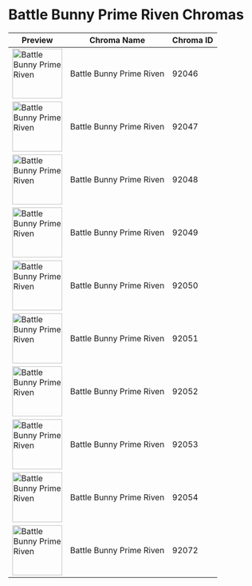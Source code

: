 # Battle Bunny Prime Riven Chromas

| Preview | Chroma Name | Chroma ID |
|---|---|---|
| <img src='https://raw.communitydragon.org/latest/plugins/rcp-be-lol-game-data/global/default/v1/champion-chroma-images/92/92046.png' alt='Battle Bunny Prime Riven' width='100'> | Battle Bunny Prime Riven | 92046 |
| <img src='https://raw.communitydragon.org/latest/plugins/rcp-be-lol-game-data/global/default/v1/champion-chroma-images/92/92047.png' alt='Battle Bunny Prime Riven' width='100'> | Battle Bunny Prime Riven | 92047 |
| <img src='https://raw.communitydragon.org/latest/plugins/rcp-be-lol-game-data/global/default/v1/champion-chroma-images/92/92048.png' alt='Battle Bunny Prime Riven' width='100'> | Battle Bunny Prime Riven | 92048 |
| <img src='https://raw.communitydragon.org/latest/plugins/rcp-be-lol-game-data/global/default/v1/champion-chroma-images/92/92049.png' alt='Battle Bunny Prime Riven' width='100'> | Battle Bunny Prime Riven | 92049 |
| <img src='https://raw.communitydragon.org/latest/plugins/rcp-be-lol-game-data/global/default/v1/champion-chroma-images/92/92050.png' alt='Battle Bunny Prime Riven' width='100'> | Battle Bunny Prime Riven | 92050 |
| <img src='https://raw.communitydragon.org/latest/plugins/rcp-be-lol-game-data/global/default/v1/champion-chroma-images/92/92051.png' alt='Battle Bunny Prime Riven' width='100'> | Battle Bunny Prime Riven | 92051 |
| <img src='https://raw.communitydragon.org/latest/plugins/rcp-be-lol-game-data/global/default/v1/champion-chroma-images/92/92052.png' alt='Battle Bunny Prime Riven' width='100'> | Battle Bunny Prime Riven | 92052 |
| <img src='https://raw.communitydragon.org/latest/plugins/rcp-be-lol-game-data/global/default/v1/champion-chroma-images/92/92053.png' alt='Battle Bunny Prime Riven' width='100'> | Battle Bunny Prime Riven | 92053 |
| <img src='https://raw.communitydragon.org/latest/plugins/rcp-be-lol-game-data/global/default/v1/champion-chroma-images/92/92054.png' alt='Battle Bunny Prime Riven' width='100'> | Battle Bunny Prime Riven | 92054 |
| <img src='https://raw.communitydragon.org/latest/plugins/rcp-be-lol-game-data/global/default/v1/champion-chroma-images/92/92072.png' alt='Battle Bunny Prime Riven' width='100'> | Battle Bunny Prime Riven | 92072 |
